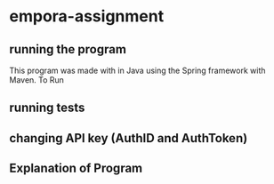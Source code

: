 # empora-assignment
## running the program
This program was made with in Java using the Spring framework with Maven. 
To Run
## running tests
## changing API key (AuthID and AuthToken)
## Explanation of Program

